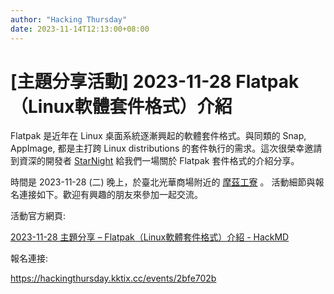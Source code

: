 ```yaml
---
author: "Hacking Thursday"
date: 2023-11-14T12:13:00+08:00
---
```

# [主題分享活動] 2023-11-28 Flatpak（Linux軟體套件格式）介紹

Flatpak 是近年在 Linux 桌面系統逐漸興起的軟體套件格式。與同類的 Snap,  AppImage, 都是主打跨 Linux distributions 的套件執行的需求。這次很榮幸邀請到資深的開發者 [StarNight](https://github.com/starnight) 給我們一場關於 Flatpak 套件格式的介紹分享。

時間是 2023-11-28 (二) 晚上，於臺北光華商場附近的 [摩茲工寮](https://moztw.org/space/) 。
活動細節與報名連接如下。歡迎有興趣的朋友來參加一起交流。


活動官方網頁:

[2023-11-28 主題分享 – Flatpak（Linux軟體套件格式）介紹 - HackMD](https://hackmd.io/@h4/topic-2023-11-28)

報名連接:

<https://hackingthursday.kktix.cc/events/2bfe702b>

